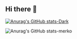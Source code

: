 ## Hi there 👋



[![Anurag's GitHub stats-Dark](https://github-readme-stats.vercel.app/api?username=baosub&show_icons=true&theme=dark#gh-dark-mode-only)](https://github.com/baosub/github-readme-stats#gh-dark-mode-only)

![Anurag's GitHub stats-merko](https://github-readme-stats.vercel.app/api?username=anuraghazra&theme=merko&show_icons=true)


<!--
**baosub/baosub** is a ✨ _special_ ✨ repository because its `README.md` (this file) appears on your GitHub profile.

Here are some ideas to get you started:

- 🔭 I’m currently working on ...
- 🌱 I’m currently learning ...
- 👯 I’m looking to collaborate on ...
- 🤔 I’m looking for help with ...
- 💬 Ask me about ...
- 📫 How to reach me: ...
- 😄 Pronouns: ...
- ⚡ Fun fact: ...
-->
